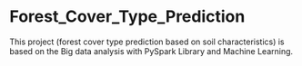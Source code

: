 # Forest_Cover_Type_Prediction
 This project (forest cover type prediction based on soil characteristics) is based on the Big data analysis with PySpark Library and Machine Learning. 
